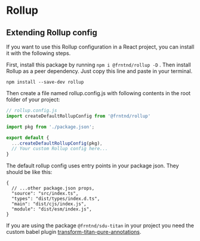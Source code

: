 # Rollup

## Extending Rollup config
If you want to use this Rollup configuration in a React project, you can install it with the following steps.

First, install this package by running `npm i @frntnd/rollup -D` .
Then install Rollup as a peer dependency. Just copy this line and paste in your terminal.
```
npm install --save-dev rollup
```

Then create a file named rollup.config.js with following contents in the root folder of your project:
```javascript
// rollup.config.js
import createDefaultRollupConfig from '@frntnd/rollup'

import pkg from './package.json';

export default {
  ...createDefaultRollupConfig(pkg),
  // Your custom Rollup config here...
}
```

The default rollup config uses entry points in your package json. They should be like this:
```
{
  // ...other package.json props,
  "source": "src/index.ts",
  "types": "dist/types/index.d.ts",
  "main": "dist/cjs/index.js",
  "module": "dist/esm/index.js",
}
```

If you are using the package `@frntnd/sdu-titan` in your project you need the custom babel plugin [transform-titan-pure-annotations](../../plugins/babel/README.md).

